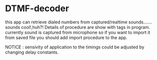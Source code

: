 # DTMF-decoder
this app can retrieve dialed numbers from captured/realtime sounds....... sounds cool!,huh?!
Details of procedure are show with tags in program.
currently sound is captured from microphone so if you want to import it from saved file you should add import procedure to the app.

NOTICE : sensivity of application to the timings could be adjusted by changing delay constants.

